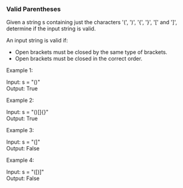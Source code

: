 ### Valid Parentheses

Given a string s containing just the characters '(', ')', '{', '}', '[' and ']', determine if the input string is valid.


An input string is valid if:

  - Open brackets must be closed by the same type of brackets.
  - Open brackets must be closed in the correct order.
  

Example 1:

Input: s = "()"  
Output: True

Example 2:

Input: s = "()[]{}"  
Output: True

Example 3:

Input: s = "(]"  
Output: False

Example 4:

Input: s = "([)]"  
Output: False
